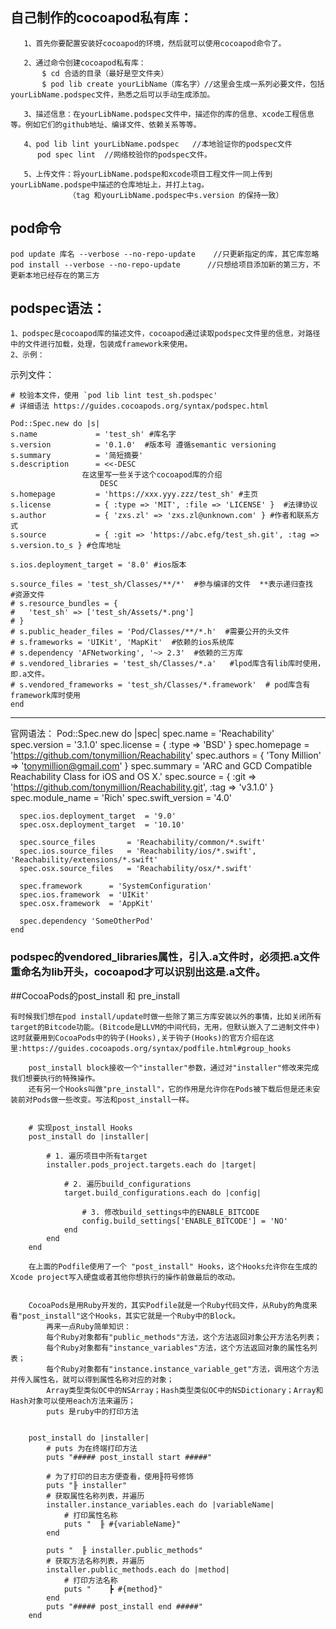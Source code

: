 
## 自己制作的cocoapod私有库：
       1、首先你要配置安装好cocoapod的环境，然后就可以使用cocoapod命令了。
       
       2、通过命令创建cocoapod私有库：
           $ cd 合适的目录（最好是空文件夹）
           $ pod lib create yourLibName（库名字）//这里会生成一系列必要文件，包括yourLibName.podspec文件，熟悉之后可以手动生成添加。
       
       3、描述信息：在yourLibName.podspec文件中，描述你的库的信息、xcode工程信息等。例如它们的github地址、编译文件、依赖关系等等。
       
       4、pod lib lint yourLibName.podspec   //本地验证你的podspec文件
          pod spec lint  //网络校验你的podspec文件。

       5、上传文件：将yourLibName.podspe和xcode项目工程文件一同上传到yourLibName.podspe中描述的仓库地址上，并打上tag。
                 （tag 和yourLibName.podspec中s.version 的保持一致）
                 
## pod命令
    pod update 库名 --verbose --no-repo-update    //只更新指定的库，其它库忽略
    pod install --verbose --no-repo-update      //只想给项目添加新的第三方，不更新本地已经存在的第三方
                 
## podspec语法：
    1、podspec是cocoapod库的描述文件，cocoapod通过读取podspec文件里的信息，对路径中的文件进行加载，处理，包装成framework来使用。
    2、示例：
示列文件：
    
    # 校验本文件，使用 `pod lib lint test_sh.podspec'
    # 详细语法 https://guides.cocoapods.org/syntax/podspec.html

    Pod::Spec.new do |s|
    s.name             = 'test_sh' #库名字
    s.version          = '0.1.0'  #版本号 遵循semantic versioning
    s.summary          = '简短摘要'
    s.description      = <<-DESC
                    在这里写一些关于这个cocoapod库的介绍
                        DESC
    s.homepage         = 'https://xxx.yyy.zzz/test_sh' #主页
    s.license          = { :type => 'MIT', :file => 'LICENSE' }  #法律协议
    s.author           = { 'zxs.zl' => 'zxs.zl@unknown.com' } #作者和联系方式
    s.source           = { :git => 'https://abc.efg/test_sh.git', :tag => s.version.to_s } #仓库地址
    
    s.ios.deployment_target = '8.0' #ios版本
    
    s.source_files = 'test_sh/Classes/**/*'  #参与编译的文件  **表示递归查找
    #资源文件
    # s.resource_bundles = {
    #   'test_sh' => ['test_sh/Assets/*.png']
    # }
    # s.public_header_files = 'Pod/Classes/**/*.h'  #需要公开的头文件
    # s.frameworks = 'UIKit', 'MapKit'  #依赖的ios系统库
    # s.dependency 'AFNetworking', '~> 2.3'  #依赖的三方库
    # s.vendored_libraries = 'test_sh/Classes/*.a'   #lpod库含有lib库时使用，即.a文件。
    # s.vendored_frameworks = 'test_sh/Classes/*.framework'  # pod库含有framework库时使用
    end
    
---- 
官网语法：
	Pod::Spec.new do |spec|
	  spec.name          = 'Reachability'
	  spec.version       = '3.1.0'
	  spec.license       = { :type => 'BSD' }
	  spec.homepage      = 'https://github.com/tonymillion/Reachability'
	  spec.authors       = { 'Tony Million' => 'tonymillion@gmail.com' }
	  spec.summary       = 'ARC and GCD Compatible Reachability Class for iOS and OS X.'
	  spec.source        = { :git => 'https://github.com/tonymillion/Reachability.git', :tag => 'v3.1.0' }
	  spec.module_name   = 'Rich'
	  spec.swift_version = '4.0'
	
	  spec.ios.deployment_target  = '9.0'
	  spec.osx.deployment_target  = '10.10'
	
	  spec.source_files       = 'Reachability/common/*.swift'
	  spec.ios.source_files   = 'Reachability/ios/*.swift', 'Reachability/extensions/*.swift'
	  spec.osx.source_files   = 'Reachability/osx/*.swift'
	
	  spec.framework      = 'SystemConfiguration'
	  spec.ios.framework  = 'UIKit'
	  spec.osx.framework  = 'AppKit'
	
	  spec.dependency 'SomeOtherPod'
	end
    
### podspec的vendored_libraries属性，引入.a文件时，必须把.a文件重命名为lib开头，cocoapod才可以识别出这是.a文件。 

##CocoaPods的post_install 和 pre_install


    有时候我们想在pod install/update时做一些除了第三方库安装以外的事情，比如关闭所有target的Bitcode功能。(Bitcode是LLVM的中间代码，无用，但默认嵌入了二进制文件中)
    这时就要用到CocoaPods中的钩子(Hooks),关于钩子(Hooks)的官方介绍在这里:https://guides.cocoapods.org/syntax/podfile.html#group_hooks
   
        post_install block接收一个"installer"参数，通过对"installer"修改来完成我们想要执行的特殊操作。
        还有另一个Hooks叫做"pre_install"，它的作用是允许你在Pods被下载后但是还未安装前对Pods做一些改变。写法和post_install一样。

    
        # 实现post_install Hooks
        post_install do |installer|
        
            # 1. 遍历项目中所有target
            installer.pods_project.targets.each do |target|
            
                # 2. 遍历build_configurations
                target.build_configurations.each do |config|
                
                    # 3. 修改build_settings中的ENABLE_BITCODE
                    config.build_settings['ENABLE_BITCODE'] = 'NO'
                end
            end
        end

        在上面的Podfile使用了一个 "post_install" Hooks，这个Hooks允许你在生成的Xcode project写入硬盘或者其他你想执行的操作前做最后的改动。
    
    
        CocoaPods是用Ruby开发的，其实Podfile就是一个Ruby代码文件，从Ruby的角度来看"post_install"这个Hooks，其实它就是一个Ruby中的Block。
            再来一点Ruby简单知识：
            每个Ruby对象都有"public_methods"方法，这个方法返回对象公开方法名列表；
            每个Ruby对象都有"instance_variables"方法，这个方法返回对象的属性名列表；
            每个Ruby对象都有"instance.instance_variable_get"方法，调用这个方法并传入属性名，就可以得到属性名称对应的对象；
            Array类型类似OC中的NSArray；Hash类型类似OC中的NSDictionary；Array和Hash对象可以使用each方法来遍历；
            puts 是ruby中的打印方法


        post_install do |installer|
            # puts 为在终端打印方法
            puts "##### post_install start #####"
        
            # 为了打印的日志方便查看，使用╟符号修饰
            puts "╟ installer"
            # 获取属性名称列表，并遍历
            installer.instance_variables.each do |variableName|
                # 打印属性名称
                puts "  ╟ #{variableName}"
            end
        
            puts "  ╟ installer.public_methods"
            # 获取方法名称列表，并遍历
            installer.public_methods.each do |method|
                # 打印方法名称
                puts "    ┣ #{method}"
            end
            puts "##### post_install end #####"
        end

    

                 
                 
                 
                 
                 
                 
                 
                 
                 
                 
                 
                 
                 
                 
                 
                 
                 
                 
                 
                 
                 
                 
                 
                 


